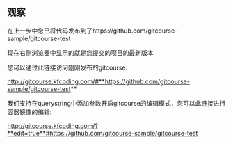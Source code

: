 ## 观察
在上一步中您已将代码发布到了https://github.com/gitcourse-sample/gitcourse-test

现在右侧浏览器中显示的就是您提交的项目的最新版本

您可以通过此链接访问刚刚发布的gitcourse:

http://gitcourse.kfcoding.com/#**https://github.com/gitcourse-sample/gitcourse-test**

我们支持在querystring中添加参数开启gitcourse的编辑模式，您可以此链接进行容器镜像的编辑:

http://gitcourse.kfcoding.com/?**edit=true**#https://github.com/gitcourse-sample/gitcourse-test